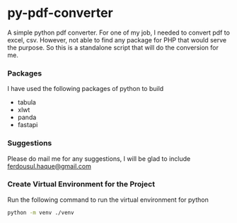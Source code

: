 # py-pdf-converter
A simple python pdf converter. For one of my job, I needed to convert pdf to excel, csv. However, not able to find any package for PHP that would serve the purpose. So this is a standalone script that will do the conversion for me.

### Packages
I have used the following packages of python to build

- tabula
- xlwt
- panda
- fastapi

### Suggestions
Please do mail me for any suggestions, I will be glad to include [ferdousul.haque@gmail.com](ferdousul.haque@gmail.com)

### Create Virtual Environment for the Project
Run the following command to run the virtual environment for python

```bash
python -m venv ./venv
```